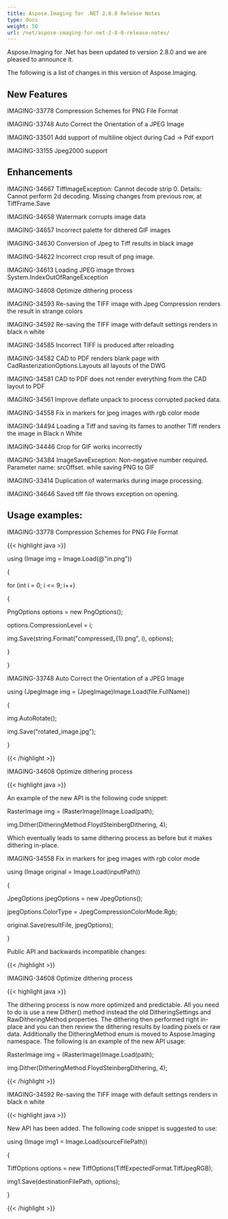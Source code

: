```yaml
---
title: Aspose.Imaging for .NET 2.8.0 Release Notes
type: docs
weight: 50
url: /net/aspose-imaging-for-net-2-8-0-release-notes/
---
```


Aspose.Imaging for .Net has been updated to version 2.8.0 and we are pleased to announce it.

The following is a list of changes in this version of Aspose.Imaging.
## **New Features**
IMAGING-33778 Compression Schemes for PNG File Format

IMAGING-33748 Auto Correct the Orientation of a JPEG Image

IMAGING-33501 Add support of multiline object during Cad -> Pdf export

IMAGING-33155 Jpeg2000 support
## **Enhancements**
IMAGING-34667 TiffImageException: Cannot decode strip 0. Details: Cannot perform 2d decoding. Missing changes from previous row, at TiffFrame.Save

IMAGING-34658 Watermark corrupts image data

IMAGING-34657 Incorrect palette for dithered GIF images

IMAGING-34630 Conversion of Jpeg to Tiff results in black image

IMAGING-34622 Incorrect crop result of png image.

IMAGING-34613 Loading JPEG image throws System.IndexOutOfRangeException

IMAGING-34608 Optimize dithering process

IMAGING-34593 Re-saving the TIFF image with Jpeg Compression renders the result in strange colors

IMAGING-34592 Re-saving the TIFF image with default settings renders in black n white

IMAGING-34585 Incorrect TIFF is produced after reloading

IMAGING-34582 CAD to PDF renders blank page with CadRasterizationOptions.Layouts all layouts of the DWG

IMAGING-34581 CAD to PDF does not render everything from the CAD layout to PDF

IMAGING-34561 Improve deflate unpack to process corrupted packed data.

IMAGING-34558 Fix in markers for jpeg images with rgb color mode

IMAGING-34494 Loading a Tiff and saving its fames to another Tiff renders the image in Black n White

IMAGING-34446 Crop for GIF works incorrectly

IMAGING-34384 ImageSaveException: Non-negative number required. Parameter name: srcOffset. while saving PNG to GIF

IMAGING-33414 Duplication of watermarks during image processing.

IMAGING-34646 Saved tiff file throws exception on opening.
## **Usage examples:**
IMAGING-33778 Compression Schemes for PNG File Format

{{< highlight java >}}

 using (Image img = Image.Load(@"in.png"))

{

for (int i = 0; i <= 9; i++)

{

PngOptions options = new PngOptions();

options.CompressionLevel = i;

img.Save(string.Format("compressed\_{1}.png", i), options);

}

}

IMAGING-33748 Auto Correct the Orientation of a JPEG Image

using (JpegImage img = (JpegImage)Image.Load(file.FullName))

{

img.AutoRotate();

img.Save("rotated_image.jpg");

}

{{< /highlight >}}

IMAGING-34608 Optimize dithering process

{{< highlight java >}}

 An example of the new API is the following code snippet:

RasterImage img = (RasterImage)Image.Load(path);

img.Dither(DitheringMethod.FloydSteinbergDithering, 4);

Which eventually leads to same dithering process as before but it makes dithering in-place.

IMAGING-34558 Fix in markers for jpeg images with rgb color mode

using (Image original = Image.Load(inputPath))

{

JpegOptions jpegOptions = new JpegOptions();

jpegOptions.ColorType = JpegCompressionColorMode.Rgb;

original.Save(resultFile, jpegOptions);

}

Public API and backwards incompatible changes:

{{< /highlight >}}

IMAGING-34608 Optimize dithering process

{{< highlight java >}}

 The dithering process is now more optimized and predictable. All you need to do is use a new Dither() method instead the old DitheringSettings and RawDitheringMethod properties. The dithering then performed right in-place and you can then review the dithering results by loading pixels or raw data. Additionally the DitheringMethod enum is moved to Aspose.Imaging namespace. The following is an example of the new API usage:

RasterImage img = (RasterImage)Image.Load(path);

img.Dither(DitheringMethod.FloydSteinbergDithering, 4);

{{< /highlight >}}

IMAGING-34592 Re-saving the TIFF image with default settings renders in black n white

{{< highlight java >}}

 New API has been added. The following code snippet is suggested to use:

using (Image img1 = Image.Load(sourceFilePath))

{

TiffOptions options = new TiffOptions(TiffExpectedFormat.TiffJpegRGB);

img1.Save(destinationFilePath, options);

}

{{< /highlight >}}
